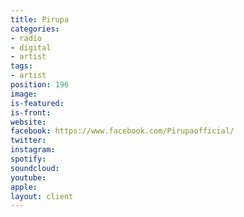```yaml
---
title: Pirupa
categories:
- radio
- digital
- artist
tags:
- artist
position: 196
image: 
is-featured: 
is-front: 
website: 
facebook: https://www.facebook.com/Pirupaofficial/
twitter: 
instagram: 
spotify: 
soundcloud: 
youtube: 
apple: 
layout: client
---
```


